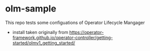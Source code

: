 # olm-sample

This repo tests some configuations of Operator Lifecycle Mangager


- install taken originally from https://operator-framework.github.io/operator-controller/getting-started/olmv1_getting_started/
